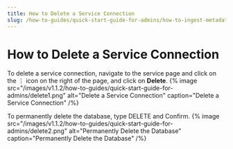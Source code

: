 ```yaml
---
title: How to Delete a Service Connection
slug: /how-to-guides/quick-start-guide-for-admins/how-to-ingest-metadata/delete-service-connection
---
```


# How to Delete a Service Connection

To delete a service connection, navigate to the service page and click on the ⋮ icon on the right of the page, and click on **Delete**.
{% image
    src="/images/v1.1.2/how-to-guides/quick-start-guide-for-admins/delete1.png"
    alt="Delete a Service Connection"
    caption="Delete a Service Connection"
    /%}

To permanently delete the database, type DELETE and Confirm.
{% image
    src="/images/v1.1.2/how-to-guides/quick-start-guide-for-admins/delete2.png"
    alt="Permanently Delete the Database"
    caption="Permanently Delete the Database"
    /%}